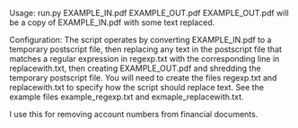 Usage: run.py EXAMPLE_IN.pdf EXAMPLE_OUT.pdf
EXAMPLE_OUT.pdf will be a copy of EXAMPLE_IN.pdf with some text replaced.

Configuration:
The script operates by converting EXAMPLE_IN.pdf to a temporary postscript
file, then replacing any text in the postscript file that matches a regular
expression in regexp.txt with the corresponding line in replacewith.txt, then
creating EXAMPLE_OUT.pdf and shredding the temporary postscript file. You
will need to create the files regexp.txt and replacewith.txt to specify how the
script should replace text. See the example files example_regexp.txt and
exmaple_replacewith.txt.

I use this for removing account numbers from financial documents.
